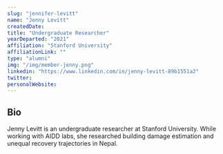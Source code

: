 ```yaml
---
slug: "jennifer-levitt"
name: "Jenny Levitt"
createdDate:
title: "Undergraduate Researcher"
yearDeparted: "2021"
affiliation: "Stanford University"
affiliationLink: ""
type: "alumni"
img: "/img/member-jenny.png"
linkedin: "https://www.linkedin.com/in/jenny-levitt-89b1551a2"
twitter: 
personalWebsite: 
---
```

## Bio

Jenny Levitt is an undergraduate researcher at Stanford University.
While working with AIDD labs, she researched building damage estimation and unequal recovery trajectories in Nepal.